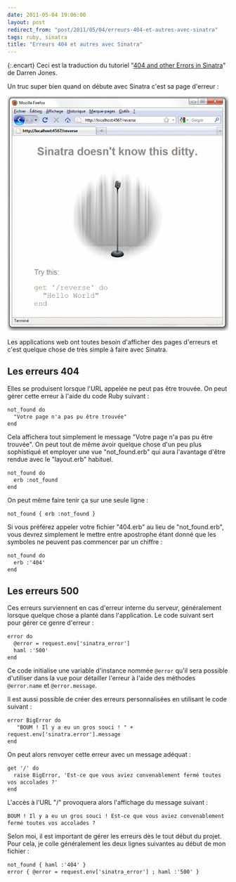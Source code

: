 ```yaml
---
date: 2011-05-04 19:06:00
layout: post
redirect_from: "post/2011/05/04/erreurs-404-et-autres-avec-sinatra"
tags: ruby, sinatra
title: "Erreurs 404 et autres avec Sinatra"
---
```


{:.encart}
Ceci est la traduction du tutoriel "[404 and other Errors in Sinatra](http://ididitmyway.herokuapp.com/past/2010/11/16/404_and_other_errors_in_sinatra/)" de Darren Jones.

Un truc super bien quand on débute avec Sinatra c'est sa page
d'erreur :

![Erreur 404](/public/2011/reverse-2.png)

Les applications web ont toutes besoin d'afficher des pages d'erreurs et
c'est quelque chose de très simple à faire avec Sinatra.

## Les erreurs 404

Elles se produisent lorsque l'URL appelée ne peut pas être trouvée. On peut
gérer cette erreur à l'aide du code Ruby suivant :

```
not_found do
  "Votre page n'a pas pu être trouvée"
end
```

Cela affichera tout simplement le message "Votre page n'a pas pu être
trouvée". On peut tout de même avoir quelque chose d'un peu plus sophistiqué et
employer une vue "not_found.erb" qui aura l'avantage d'être rendue avec le
"layout.erb" habituel.

```
not_found do
  erb :not_found
end
```

On peut même faire tenir ça sur une seule ligne :

```
not_found { erb :not_found }
```

Si vous préférez appeler votre fichier "404.erb" au lieu de "not_found.erb",
vous devrez simplement le mettre entre apostrophe étant donné que les symboles
ne peuvent pas commencer par un chiffre :

```
not_found do
  erb :'404'
end
```

## Les erreurs 500

Ces erreurs surviennent en cas d'erreur interne du serveur, généralement
lorsque quelque chose a planté dans l'application. Le code suivant sert pour
gérer ce genre d'erreur :

```
error do
  @error = request.env['sinatra_error']
  haml :'500'
end
```

Ce code initialise une variable d'instance nommée `@error` qu'il
sera possible d'utiliser dans la vue pour détailler l'erreur à l'aide des
méthodes `@error.name` et `@error.message`.

Il est aussi possible de créer des erreurs personnalisées en utilisant le
code suivant :

```
error BigError do
   "BOUM ! Il y a eu un gros souci ! " + request.env['sinatra.error'].message
end
```

On peut alors renvoyer cette erreur avec un message adéquat :

```
get '/' do
  raise BigError, 'Est-ce que vous aviez convenablement fermé toutes vos accolades ?'
end
```

L'accès à l'URL "/" provoquera alors l'affichage du message
suivant :

```
BOUM ! Il y a eu un gros souci ! Est-ce que vous aviez convenablement fermé toutes vos accolades ?
```

Selon moi, il est important de gérer les erreurs dès le tout début du
projet. Pour cela, je colle généralement les deux lignes suivantes au début de
mon fichier :

```
not_found { haml :'404' }
error { @error = request.env['sinatra_error'] ; haml :'500' }
```

